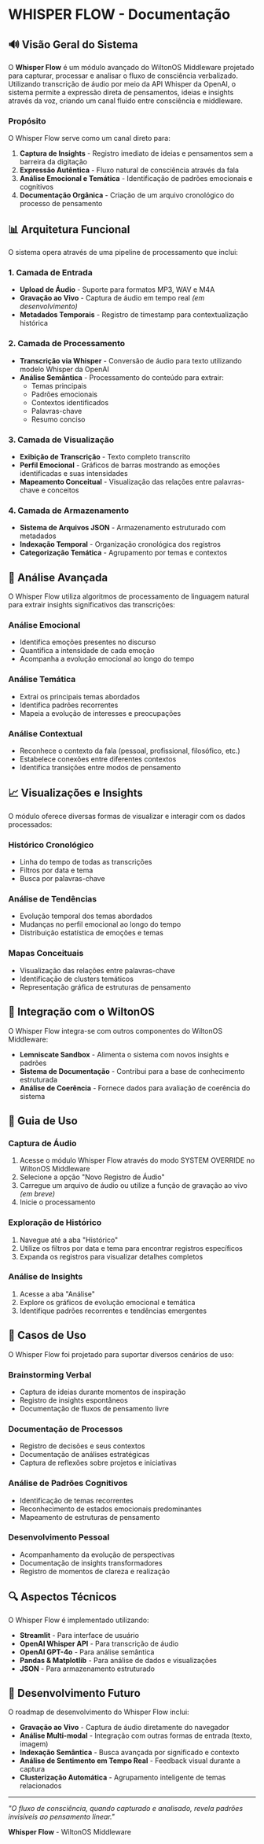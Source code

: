 # WHISPER FLOW - Documentação

## 🔊 Visão Geral do Sistema

O **Whisper Flow** é um módulo avançado do WiltonOS Middleware projetado para capturar, processar e analisar o fluxo de consciência verbalizado. Utilizando transcrição de áudio por meio da API Whisper da OpenAI, o sistema permite a expressão direta de pensamentos, ideias e insights através da voz, criando um canal fluido entre consciência e middleware.

### Propósito

O Whisper Flow serve como um canal direto para:

1. **Captura de Insights** - Registro imediato de ideias e pensamentos sem a barreira da digitação
2. **Expressão Autêntica** - Fluxo natural de consciência através da fala
3. **Análise Emocional e Temática** - Identificação de padrões emocionais e cognitivos
4. **Documentação Orgânica** - Criação de um arquivo cronológico do processo de pensamento

## 📊 Arquitetura Funcional

O sistema opera através de uma pipeline de processamento que inclui:

### 1. Camada de Entrada
* **Upload de Áudio** - Suporte para formatos MP3, WAV e M4A
* **Gravação ao Vivo** - Captura de áudio em tempo real *(em desenvolvimento)*
* **Metadados Temporais** - Registro de timestamp para contextualização histórica

### 2. Camada de Processamento
* **Transcrição via Whisper** - Conversão de áudio para texto utilizando modelo Whisper da OpenAI
* **Análise Semântica** - Processamento do conteúdo para extrair:
  * Temas principais
  * Padrões emocionais
  * Contextos identificados
  * Palavras-chave
  * Resumo conciso

### 3. Camada de Visualização
* **Exibição de Transcrição** - Texto completo transcrito
* **Perfil Emocional** - Gráficos de barras mostrando as emoções identificadas e suas intensidades
* **Mapeamento Conceitual** - Visualização das relações entre palavras-chave e conceitos

### 4. Camada de Armazenamento
* **Sistema de Arquivos JSON** - Armazenamento estruturado com metadados
* **Indexação Temporal** - Organização cronológica dos registros
* **Categorização Temática** - Agrupamento por temas e contextos

## 🧠 Análise Avançada

O Whisper Flow utiliza algoritmos de processamento de linguagem natural para extrair insights significativos das transcrições:

### Análise Emocional
* Identifica emoções presentes no discurso
* Quantifica a intensidade de cada emoção
* Acompanha a evolução emocional ao longo do tempo

### Análise Temática
* Extrai os principais temas abordados
* Identifica padrões recorrentes
* Mapeia a evolução de interesses e preocupações

### Análise Contextual
* Reconhece o contexto da fala (pessoal, profissional, filosófico, etc.)
* Estabelece conexões entre diferentes contextos
* Identifica transições entre modos de pensamento

## 📈 Visualizações e Insights

O módulo oferece diversas formas de visualizar e interagir com os dados processados:

### Histórico Cronológico
* Linha do tempo de todas as transcrições
* Filtros por data e tema
* Busca por palavras-chave

### Análise de Tendências
* Evolução temporal dos temas abordados
* Mudanças no perfil emocional ao longo do tempo
* Distribuição estatística de emoções e temas

### Mapas Conceituais
* Visualização das relações entre palavras-chave
* Identificação de clusters temáticos
* Representação gráfica de estruturas de pensamento

## 🔌 Integração com o WiltonOS

O Whisper Flow integra-se com outros componentes do WiltonOS Middleware:

* **Lemniscate Sandbox** - Alimenta o sistema com novos insights e padrões
* **Sistema de Documentação** - Contribui para a base de conhecimento estruturada
* **Análise de Coerência** - Fornece dados para avaliação de coerência do sistema

## 📝 Guia de Uso

### Captura de Áudio

1. Acesse o módulo Whisper Flow através do modo SYSTEM OVERRIDE no WiltonOS Middleware
2. Selecione a opção "Novo Registro de Áudio"
3. Carregue um arquivo de áudio ou utilize a função de gravação ao vivo *(em breve)*
4. Inicie o processamento

### Exploração de Histórico

1. Navegue até a aba "Histórico"
2. Utilize os filtros por data e tema para encontrar registros específicos
3. Expanda os registros para visualizar detalhes completos

### Análise de Insights

1. Acesse a aba "Análise"
2. Explore os gráficos de evolução emocional e temática
3. Identifique padrões recorrentes e tendências emergentes

## 🔄 Casos de Uso

O Whisper Flow foi projetado para suportar diversos cenários de uso:

### Brainstorming Verbal
* Captura de ideias durante momentos de inspiração
* Registro de insights espontâneos
* Documentação de fluxos de pensamento livre

### Documentação de Processos
* Registro de decisões e seus contextos
* Documentação de análises estratégicas
* Captura de reflexões sobre projetos e iniciativas

### Análise de Padrões Cognitivos
* Identificação de temas recorrentes
* Reconhecimento de estados emocionais predominantes
* Mapeamento de estruturas de pensamento

### Desenvolvimento Pessoal
* Acompanhamento da evolução de perspectivas
* Documentação de insights transformadores
* Registro de momentos de clareza e realização

## 🔍 Aspectos Técnicos

O Whisper Flow é implementado utilizando:

* **Streamlit** - Para interface de usuário
* **OpenAI Whisper API** - Para transcrição de áudio
* **OpenAI GPT-4o** - Para análise semântica
* **Pandas & Matplotlib** - Para análise de dados e visualizações
* **JSON** - Para armazenamento estruturado

## 🔄 Desenvolvimento Futuro

O roadmap de desenvolvimento do Whisper Flow inclui:

* **Gravação ao Vivo** - Captura de áudio diretamente do navegador
* **Análise Multi-modal** - Integração com outras formas de entrada (texto, imagem)
* **Indexação Semântica** - Busca avançada por significado e contexto
* **Análise de Sentimento em Tempo Real** - Feedback visual durante a captura
* **Clusterização Automática** - Agrupamento inteligente de temas relacionados

---

*"O fluxo de consciência, quando capturado e analisado, revela padrões invisíveis ao pensamento linear."*

**Whisper Flow** - WiltonOS Middleware